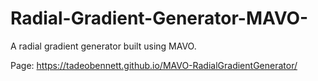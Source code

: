 # Radial-Gradient-Generator-MAVO-
A radial gradient generator built using MAVO.

Page: https://tadeobennett.github.io/MAVO-RadialGradientGenerator/
